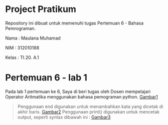 # Project Pratikum
Repository ini dibuat untuk memenuhi tugas Pertemuan 6 - Bahasa Pemrograman.

Nama    : Maulana Muhamad

NIM     : 312010188

Kelas   : TI.20. A.1

# Pertemuan 6 - lab 1
Pada lab 1 pertemuan ke 6, Saya di beri tugas oleh Dosen  mempelajari Operator Aritmatika menggunakan bahasa pemograman python. 
[Gambar1](pict/gambar.PNG)
 >Penggunaan end digunakan untuk menambahkan kata yang dicetak di akhir baris.
[Gambar2](pict/gambar1.PNG)
 >Penggunaan print() digunakan untuk mencetak output, seperti syntax dibawah ini :
[Gambar3](pict/gambar2.PNG)
